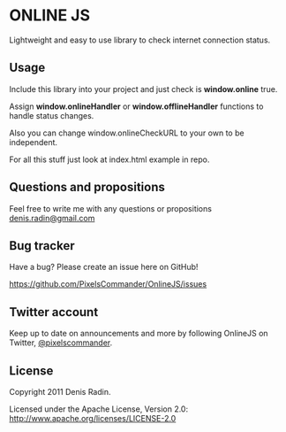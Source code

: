 ONLINE JS
========

Lightweight and easy to use library to check internet connection status.

Usage
-----

Include this library into your project and just check is <b>window.online</b> true.

Assign <b>window.onlineHandler</b> or <b>window.offlineHandler</b> functions to handle status changes.

Also you can change window.onlineCheckURL to your own to be independent.

For all this stuff just look at index.html example in repo.


Questions and propositions
--------------------------

Feel free to write me with any questions or propositions <a href="mailto:denis.radin@gmail.com">denis.radin@gmail.com</a>


Bug tracker
-----------

Have a bug? Please create an issue here on GitHub!

https://github.com/PixelsCommander/OnlineJS/issues


Twitter account
---------------

Keep up to date on announcements and more by following OnlineJS on Twitter, <a href="http://twitter.com/pixelscommander">@pixelscommander</a>.


License
---------------------

Copyright 2011 Denis Radin.

Licensed under the Apache License, Version 2.0: http://www.apache.org/licenses/LICENSE-2.0